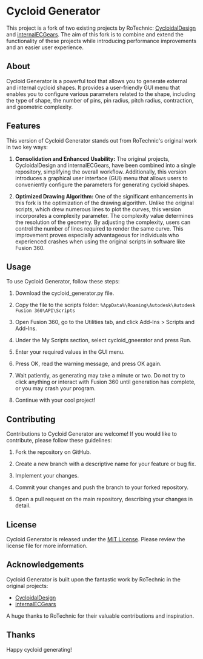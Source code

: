# Cycloid Generator

This project is a fork of two existing projects by RoTechnic: [CycloidalDesign](https://github.com/roTechnic/CycloidalDesign) and [internalECGears](https://github.com/roTechnic/internalECGears). The aim of this fork is to combine and extend the functionality of these projects while introducing performance improvements and an easier user experience.

## About

Cycloid Generator is a powerful tool that allows you to generate external and internal cycloid shapes. It provides a user-friendly GUI menu that enables you to configure various parameters related to the shape, including the type of shape, the number of pins, pin radius, pitch radius, contraction, and geometric complexity.

## Features

This version of Cycloid Generator stands out from RoTechnic's original work in two key ways:

1. **Consolidation and Enhanced Usability:** The original projects, CycloidalDesign and internalECGears, have been combined into a single repository, simplifying the overall workflow. Additionally, this version introduces a graphical user interface (GUI) menu that allows users to conveniently configure the parameters for generating cycloid shapes.

2. **Optimized Drawing Algorithm:** One of the significant enhancements in this fork is the optimization of the drawing algorithm. Unlike the original scripts, which drew numerous lines to plot the curves, this version incorporates a complexity parameter. The complexity value determines the resolution of the geometry. By adjusting the complexity, users can control the number of lines required to render the same curve. This improvement proves especially advantageous for individuals who experienced crashes when using the original scripts in software like Fusion 360.

## Usage

To use Cycloid Generator, follow these steps:

1. Download the cycloid_generator.py file.

2. Copy the file to the scripts folder: `%AppData%\Roaming\Autodesk\Autodesk Fusion 360\API\Scripts`

3. Open Fusion 360, go to the Utilities tab, and click Add-Ins > Scripts and Add-Ins.

4. Under the My Scripts section, select cycloid_gneerator and press Run.

5. Enter your required values in the GUI menu.

6. Press OK, read the warning message, and press OK again.

7. Wait patiently, as generating may take a minute or two. Do not try to click anything or interact with Fusion 360 until generation has complete, or you may crash your program.

8. Continue with your cool project!

## Contributing

Contributions to Cycloid Generator are welcome! If you would like to contribute, please follow these guidelines:

1. Fork the repository on GitHub.

2. Create a new branch with a descriptive name for your feature or bug fix.

3. Implement your changes.

4. Commit your changes and push the branch to your forked repository.

5. Open a pull request on the main repository, describing your changes in detail.

## License

Cycloid Generator is released under the [MIT License](LICENSE). Please review the license file for more information.

## Acknowledgements

Cycloid Generator is built upon the fantastic work by RoTechnic in the original projects:

- [CycloidalDesign](https://github.com/roTechnic/CycloidalDesign)
- [internalECGears](https://github.com/roTechnic/internalECGears)

A huge thanks to RoTechnic for their valuable contributions and inspiration.

## Thanks
Happy cycloid generating!
